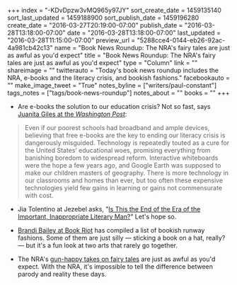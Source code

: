 +++
index = "-KDvDpzw3vMQ965y97JY"
sort_create_date = 1459135140
sort_last_updated = 1459188900
sort_publish_date = 1459196280
create_date = "2016-03-27T20:19:00-07:00"
publish_date = "2016-03-28T13:18:00-07:00"
date = "2016-03-28T13:18:00-07:00"
last_updated = "2016-03-28T11:15:00-07:00"
preview_url = "5288cce4-0144-eb26-92ac-4a981cb42c13"
name = "Book News Roundup: The NRA's fairy tales are just as awful as you'd expect"
title = "Book News Roundup: The NRA's fairy tales are just as awful as you'd expect"
type = "Column"
link = ""
shareimage = ""
twitterauto = "Today's book news roundup includes the NRA, e-books and the literacy crisis, and bookish fashions."
facebookauto = ""
make_image_tweet = "True"
notes_byline = ["writers/paul-constant"]
tags_notes = ["tags/book-news-roundup"]
notes_about = ""
books = ""
+++
* Are e-books the solution to our education crisis? Not so fast, says [Juanita Giles at the *Washington Post*](https://www.washingtonpost.com/opinions/e-books-are-not-the-answer-to-a-literacy-crisis/2016/03/25/3d093152-f112-11e5-a61f-e9c95c06edca_story.html):

<blockquote>Even if our poorest schools had broadband and ample devices, believing that free e-books are the key to ending our literacy crisis is dangerously misguided. Technology is repeatedly touted as a cure for the United States’ educational woes, promising everything from banishing boredom to widespread reform. Interactive whiteboards were the hope a few years ago, and Google Earth was supposed to make our children masters of geography. There is more technology in our classrooms and homes than ever, but too often these expensive technologies yield few gains in learning or gains not commensurate with cost.</blockquote>

* Jia Tolentino at Jezebel asks, "[Is This the End of the Era of the Important, Inappropriate Literary Man?](http://jezebel.com/is-this-the-end-of-the-era-of-the-important-inappropri-1765684275)" Let's hope so.

* [Brandi Bailey at Book Riot](http://bookriot.com/2016/03/27/bookish-runways/) has compiled a list of bookish runway fashions. Some of them are just silly — sticking a book on a hat, really? — but it's a fun look at two arts that rarely go together.

* The NRA's [gun-happy takes on fairy tales](http://gawker.com/what-if-little-red-riding-hood-had-a-gun-story-time-wi-1767247873?) are just as awful as you'd expect. With the NRA, it's impossible to tell the difference between parody and reality these days.
